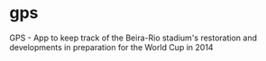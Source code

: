 gps
===

GPS - App to keep track of the Beira-Rio stadium's restoration and developments in preparation for the World Cup in 2014
